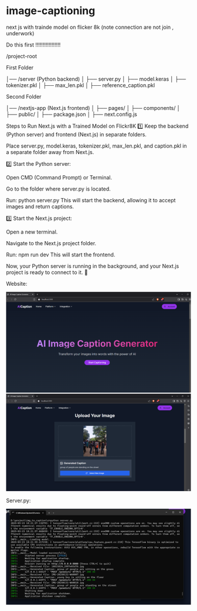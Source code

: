 # image-captioning
next js with trainde model on flicker 8k (note connection are not join , underwork)

Do this first !!!!!!!!!!!!!!!!!

/project-root

First Folder

│── /server  (Python backend)
│   ├── server.py
│   ├── model.keras
│   ├── tokenizer.pkl
│   ├── max_len.pkl
│   ├── reference_caption.pkl


Second Folder

│── /nextjs-app  (Next.js frontend)
│   ├── pages/
│   ├── components/
│   ├── public/
│   ├── package.json
│   ├── next.config.js





Steps to Run Next.js with a Trained Model on Flickr8K
1️⃣ Keep the backend (Python server) and frontend (Next.js) in separate folders.

Place server.py, model.keras, tokenizer.pkl, max_len.pkl, and caption.pkl in a separate folder away from Next.js.

2️⃣ Start the Python server:

Open CMD (Command Prompt) or Terminal.

Go to the folder where server.py is located.

Run:
python server.py
This will start the backend, allowing it to accept images and return captions.

3️⃣ Start the Next.js project:

Open a new terminal.

Navigate to the Next.js project folder.

Run:
npm run dev
This will start the frontend.

Now, your Python server is running in the background, and your Next.js project is ready to connect to it. 🚀




Website: 


![Project Screenshot](screenshots/Screenshot%202025-03-23%20185302.png)
![Project Screenshot](screenshots/Screenshot%202025-03-23%20185328.png)


Server.py:

![Project Screenshot](screenshots/Screenshot%202025-03-23%20185423.png)








